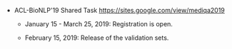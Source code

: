 * ACL-BioNLP'19 Shared Task
https://sites.google.com/view/mediqa2019
  * January 15 - March 25, 2019: Registration is open.

  * February 15, 2019: Release of the validation sets.
